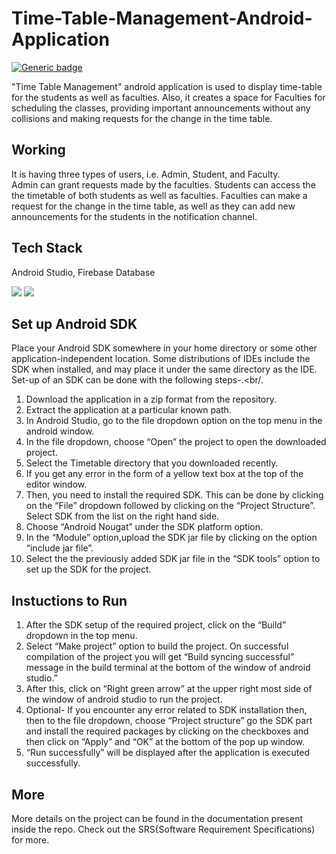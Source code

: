 # Time-Table-Management-Android-Application

[![Generic badge](https://img.shields.io/badge/Android-Aplication-orange.svg)](https://shields.io/)

"Time Table Management" android application is used to display time-table for the students as well as faculties. Also, it creates a space for Faculties for scheduling the classes, providing important announcements without any collisions and making requests for the change in the time table.

## Working

It is having three types of users, i.e. Admin, Student, and Faculty.<br/>
Admin can grant requests made by the faculties. Students can access the the timetable of both students as well as faculties.
Faculties can make a request for the change in the time table, as well as they can add new announcements for the students in the notification channel.

## Tech Stack

Android Studio, Firebase Database

![](https://img.shields.io/badge/Android-Development-blue.svg)
![](https://img.shields.io/badge/Firebase-Database-blue.svg)

## Set up Android SDK
Place your Android SDK somewhere in your home directory or some other application-independent location. Some distributions of IDEs include the SDK when installed, and may place it under the same directory as the IDE. 
Set-up of an SDK can be done with the following steps-.<br/.
1) Download the application in a zip format from the repository.<br/>
2) Extract the application at a particular known path.<br/>
3) In Android Studio, go to the file dropdown option on the top menu in the android window.<br/>
4) In the file dropdown, choose “Open” the project to open the downloaded project.<br/>
5) Select the Timetable directory that you downloaded recently.<br/>
6) If you get any error in the form of a yellow text box at the top of the editor window.<br/>
7) Then, you need to install the required SDK. This can be done by clicking on the “File” dropdown followed by clicking on the “Project Structure”. Select SDK from the list on the right hand side. <br/>
8) Choose “Android Nougat” under the SDK platform option.<br/>
9) In the “Module” option,upload the SDK jar file by clicking on the option “include jar file”.<br/>
10) Select the the previously added SDK jar file in the “SDK tools” option to set up the SDK for the project.<br/>

## Instuctions to Run
1) After the SDK setup of the required project, click on the “Build” dropdown in the top menu.<br/>
2) Select “Make project” option to build the project. On successful compilation of the project you will get “Build syncing successful” message in the build terminal at the bottom of the window of android studio.”<br/>
3) After this, click on “Right green arrow” at the upper right most side of the window of android studio to run the project.<br/>
4) Optional- If you encounter any error related to SDK installation then, then to the file dropdown, choose “Project structure” go the SDK part and install the required packages by clicking on the checkboxes and then click on “Apply” and “OK” at the bottom of the pop up window.<br/>
5) “Run successfully” will be displayed after the application is executed successfully.<br/>

## More
More details on the project can be found in the documentation present inside the repo. Check out the SRS{Software Requirement Specifications) for more.
